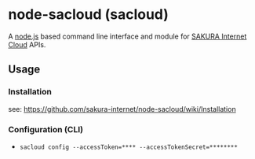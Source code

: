 node-sacloud (sacloud)
=====================

A [node.js](http://nodejs.org) based command line interface and module for [SAKURA Internet Cloud](http://cloud.sakura.ad.jp/) APIs.

## Usage

### Installation

see: https://github.com/sakura-internet/node-sacloud/wiki/Installation

### Configuration (CLI)

* `sacloud config --accessToken=**** --accessTokenSecret=********`
